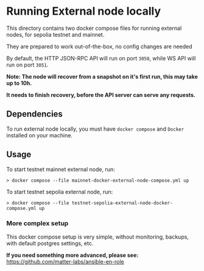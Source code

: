# Running External node locally

This directory contains two docker compose files for running external nodes, for sepolia testnet and mainnet.

They are prepared to work out-of-the-box, no config changes are needed

By default, the HTTP JSON-RPC API will run on port `3050`, while WS API will run on port `3051`.

**Note: The node will recover from a snapshot on it's first run, this may take up to 10h.**

**It needs to finish recovery, before the API server can serve any requests.**

## Dependencies

To run external node locally, you must have `docker compose` and `Docker` installed on your machine.

## Usage

To start testnet mainnet external node, run:

```
> docker compose --file mainnet-docker-external-node-compose.yml up
```

To start testnet sepolia external node, run:

```
> docker compose --file testnet-sepolia-external-node-docker-compose.yml up
```

### More complex setup

This docker compose setup is very simple, without monitoring, backups, with default postgres settings, etc.

**If you need something more advanced, please see:** https://github.com/matter-labs/ansible-en-role
